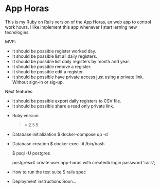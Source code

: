 # App Horas

This is my Ruby on Rails version of the App Horas, an web app to control work hours. I like implement this app whenever I start lerning new tecnologies.

MVP:

  - It should be possible register worked day.
  - It should be possible list all daily registers.
  - It should be possible list daily registers by month and year.
  - It should be possible remove a register.
  - It should be possible edit a register.
  - It should be possible have private access just using a private link.
  Without sign-in or sig-up.

Next features:

  - It should be possible export daily registers to CSV file.
  - It should be possible share a read only private link.

* Ruby version
  >= 2.5.5

* Database initialization
    $ docker-compose up -d

* Database creation
    $ docker exec -it <container> /bin/bash

    $ psql -U postgres

    postgres=# create user app-horas with createdb login password 'rails';

* How to run the test suite
    $ rails spec

* Deployment instructions
  Soon...
